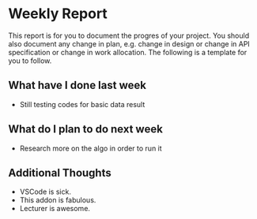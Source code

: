 # Weekly Report

This report is for you to document the progres of your project. You should also document any change in plan, e.g. change in design or change in API specification or change in work allocation. The following is a template for you to follow.

## What have I done last week
- Still testing codes for basic data result

## What do I plan to do next week

- Research more on the algo in order to run it

## Additional Thoughts

-   VSCode is sick.
-   This addon is fabulous.
-   Lecturer is awesome.
